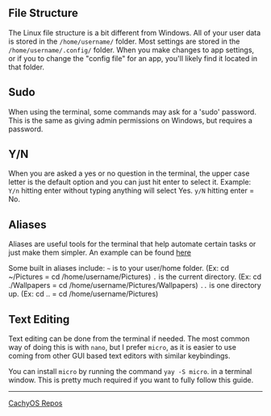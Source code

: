 ## File Structure
The Linux file structure is a bit different from Windows.
All of your user data is stored in the `/home/username/` folder. 
Most settings are stored in the `/home/username/.config/` folder. When you make changes to app settings, or if you to change the "config file" for an app, you'll likely find it located in that folder. 

## Sudo
When using the terminal, some commands may ask for a 'sudo' password. This is the same as giving admin permissions on Windows, but requires a password.

## Y/N
When you are asked a yes or no question in the terminal, the upper case letter is the default option and you can just hit enter to select it.
Example: `Y/n` hitting enter without typing anything will select Yes.  `y/N` hitting enter = No.

## Aliases
Aliases are useful tools for the terminal that help automate certain tasks or just make them simpler. An example can be found [here](https://github.com/Mato1111/archguide/blob/main/Docs/Updating%20your%20System.md#bonus)

Some built in aliases include:
`~` is to your user/home folder. (Ex: cd ~/Pictures = cd /home/username/Pictures)
`.` is the current directory. (Ex: cd ./Wallpapers = cd /home/username/Pictures/Wallpapers)
`..` is one directory up. (Ex: cd .. = cd /home/username/Pictures)

## Text Editing
Text editing can be done from the terminal if needed. 
The most common way of doing this is with `nano`, but I prefer `micro`, as it is easier to use coming from other GUI based text editors with similar keybindings.

You can install `micro` by running the command `yay -S micro`. in a terminal window. This is pretty much required if you want to fully follow this guide.

---
[CachyOS Repos](https://github.com/Mato1111/archguide/blob/main/Docs/CachyOS%20Repos.md)
